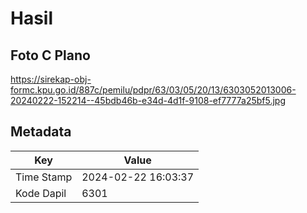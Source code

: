 # Hasil

## Foto C Plano

https://sirekap-obj-formc.kpu.go.id/887c/pemilu/pdpr/63/03/05/20/13/6303052013006-20240222-152214--45bdb46b-e34d-4d1f-9108-ef7777a25bf5.jpg


## Metadata

| Key        | Value               |
| ---------- | ------------------- |
| Time Stamp | 2024-02-22 16:03:37 |
| Kode Dapil | 6301                |




